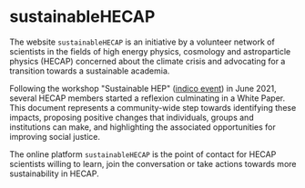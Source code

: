 # sustainableHECAP

The website `sustainableHECAP` is an initiative by a volunteer network of scientists in the fields of high energy physics, cosmology and astroparticle physics (HECAP) concerned about the climate crisis and advocating for a transition towards a sustainable academia.

Following the workshop "Sustainable HEP" ([indico event](https://indico.cern.ch/event/1004432/)) in June 2021, several HECAP members started a reflexion culminating in a White Paper. This document represents a community-wide step towards identifying these impacts, proposing positive changes that individuals, groups and institutions can make, and highlighting the associated opportunities for improving social justice.

The online platform `sustainableHECAP` is the point of contact for HECAP scientists willing to learn, join the conversation or take actions towards more sustainability in HECAP.

